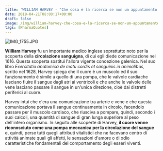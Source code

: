 ```yaml
---
title: 'WILLIAM HARVEY - "Che cosa è la ricerca se non un appuntamento al buio con la conoscenza?"'
date: 2018-04-21T08:00:17+00:00
draft: false
image: /img/william-harvey-che-cosa-e-la-ricerca-se-non-un-appuntamento-al-buio-con-la-conoscenza.md/img_17551.jpg
tags: [PharmaQuotes]
---
```


![IMG_1755.JPG](/img/william-harvey-che-cosa-e-la-ricerca-se-non-un-appuntamento-al-buio-con-la-conoscenza.md/img_17551.jpg)

**William Harvey** fu un importante medico inglese soprattutto noto per la scoperta della **circolazione sanguigna**, di cui egli diede comunicazione nel 1616. Questa scoperta sostituì l'allora vigente concezione galenica. Nel suo libro _Exercitatio anatomica de motu cordis et sanguinis in animalibus_, scritto nel 1628, Harvey spiega che il cuore è un muscolo ed il suo funzionamento è simile a quello di una pompa, che le valvole cardiache lasciano fluire il sangue dagli atri ai ventricoli e che anche le valvole delle vene lasciano passare il sangue in un'unica direzione, cioè dai distretti periferici al cuore.

Harvey intuì che c'era una comunicazione tra arterie e vene e che questa comunicazione portava il sangue continuamente in circolo, facendolo passare per il muscolo cardiaco, che riusciva a pompare, quindi, secondo i suoi calcoli, una quantità di sangue di gran lunga superiore al peso dell'intero organismo. In seguito alle scoperte di Harvey, **il cuore venne riconosciuto come una pompa meccanica per la circolazione del sangue** e, quindi, perse tutti quegli attributi vitalistici che ne facevano centro di attività animate quali gli affetti, le sensazioni d'amore o di odio caratteristiche fondamentali del comportamento degli esseri viventi.